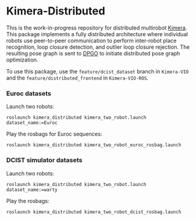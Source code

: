 # Kimera-Distributed

This is the work-in-progress repository for distributed multirobot [Kimera](https://github.com/MIT-SPARK/Kimera). This package implements a fully distributed architecture where individual robots use peer-to-peer communication to perform inter-robot place recognition, loop closure detection, and outlier loop closure rejection. The resulting pose graph is sent to [DPGO](https://gitlab.com/mit-acl/dpgo/dpgo) to initiate distributed pose graph optimization.  

To use this package, use the `feature/dcist_dataset` branch in `Kimera-VIO` and the `feature/distributed_frontend` in `Kimera-VIO-ROS`.

### Euroc datasets

Launch two robots: 
```
roslaunch kimera_distributed kimera_two_robot.launch dataset_name:=Euroc
```

Play the rosbags for Euroc sequences:
```
roslaunch kimera_distributed kimera_two_robot_euroc_rosbag.launch
```

### DCIST simulator datasets
Launch two robots: 
```
roslaunch kimera_distributed kimera_two_robot.launch dataset_name:=warty
```

Play the rosbags:
```
roslaunch kimera_distributed kimera_two_robot_dcist_rosbag.launch
```
